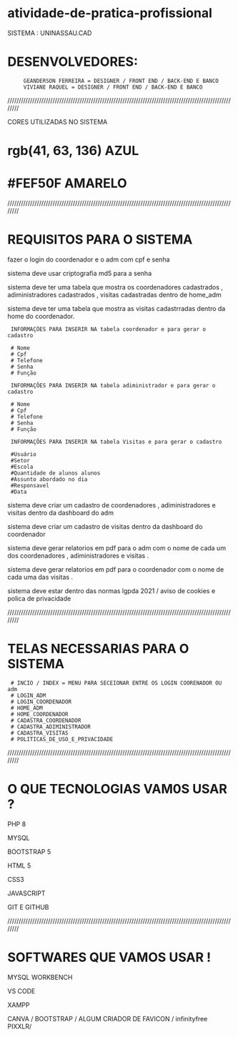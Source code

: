 # atividade-de-pratica-profissional

SISTEMA : UNINASSAU.CAD  

# DESENVOLVEDORES: 

         GEANDERSON FERREIRA = DESIGNER / FRONT END / BACK-END E BANCO   
         VIVIANE RAQUEL = DESIGNER / FRONT END / BACK-END E BANCO 

////////////////////////////////////////////////////////////////////////////////////////////////////////

 CORES UTILIZADAS NO SISTEMA 

  # rgb(41, 63, 136) AZUL
  # #FEF50F AMARELO

////////////////////////////////////////////////////////////////////////////////////////////////////////

# REQUISITOS PARA O SISTEMA

fazer o login do coordenador e o adm com cpf e senha 

sistema deve usar criptografia md5 para a senha 

sistema deve ter uma tabela que mostra os coordenadores cadastrados , adiministradores cadastrados , visitas cadastradas dentro de home_adm 

sistema deve ter uma tabela que mostra as visitas cadastrradas dentro da home do coordenador. 
   
     INFORMAÇÕES PARA INSERIR NA tabela coordenador e para gerar o cadastro 

     # Nome
     # Cpf
     # Telefone
     # Senha
     # Função

     INFORMAÇÕES PARA INSERIR NA tabela adiministrador e para gerar o cadastro 

     # Nome
     # Cpf
     # Telefone
     # Senha
     # Função

     INFORMAÇÕES PARA INSERIR NA tabela Visitas e para gerar o cadastro 

     #Usuário
     #Setor
     #Escola
     #Quantidade de alunos alunos
     #Assunto abordado no dia
     #Responsavel
     #Data

sistema deve criar um cadastro de coordenadores , adiministradores e visitas dentro da dashboard do adm 

sistema deve criar um cadastro de visitas dentro da dashboard do coordenador 

sistema deve gerar relatorios em pdf para o adm com o nome de cada um dos 
coordenadores , adiministradores e visitas . 

sistema deve gerar relatorios em pdf para o coordenador com o nome de cada uma das 
 visitas . 

sistema deve estar dentro das normas lgpda 2021 / aviso de cookies e polica de privacidade

////////////////////////////////////////////////////////////////////////////////////////////////////////

# TELAS NECESSARIAS PARA O SISTEMA 

     # INCIO / INDEX = MENU PARA SECEIONAR ENTRE OS LOGIN COORENADOR OU adm
     # LOGIN_ADM 
     # LOGIN_COORDENADOR 
     # HOME_ADM 
     # HOME_COORDENADOR 
     # CADASTRA_COORDENADOR 
     # CADASTRA_ADIMINISTRADOR
     # CADASTRA_VISITAS
     # POLITICAS_DE_USO_E_PRIVACIDADE

////////////////////////////////////////////////////////////////////////////////////////////////////////

# O QUE TECNOLOGIAS VAM0S USAR ? 

PHP 8 

MYSQL 

BOOTSTRAP 5 

HTML  5 

CSS3 

JAVASCRIPT 

GIT E GITHUB 

////////////////////////////////////////////////////////////////////////////////////////////////////////

# SOFTWARES QUE VAMOS USAR !

MYSQL WORKBENCH 

VS CODE 

XAMPP 

CANVA / BOOTSTRAP / ALGUM CRIADOR DE FAVICON / infinityfree
PIXXLR/ 
